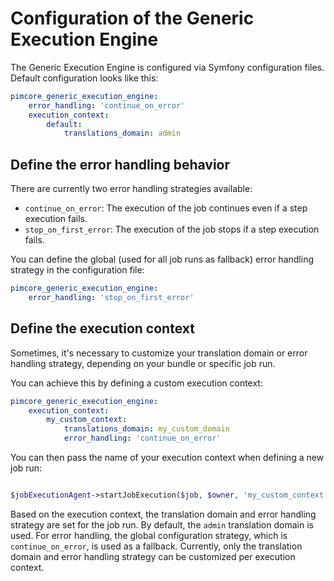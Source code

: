 # Configuration of the Generic Execution Engine

The Generic Execution Engine is configured via Symfony configuration files. Default configuration looks like this:

```yaml
pimcore_generic_execution_engine:
    error_handling: 'continue_on_error'
    execution_context:
        default:
            translations_domain: admin
```

## Define the error handling behavior
There are currently two error handling strategies available:

- `continue_on_error`: The execution of the job continues even if a step execution fails.
- `stop_on_first_error`: The execution of the job stops if a step execution fails.

You can define the global (used for all job runs as fallback) error handling strategy in the configuration file:
```yaml
pimcore_generic_execution_engine:
    error_handling: 'stop_on_first_error'
```

## Define the execution context
Sometimes, it's necessary to customize your translation domain or error handling strategy, depending on your bundle or specific job run.

You can achieve this by defining a custom execution context:
```yaml
pimcore_generic_execution_engine:
    execution_context:
        my_custom_context:
            translations_domain: my_custom_domain
            error_handling: 'continue_on_error'
```

You can then pass the name of your execution context when defining a new job run:
```php

$jobExecutionAgent->startJobExecution($job, $owner, 'my_custom_context');

```
Based on the execution context, the translation domain and error handling strategy are set for the job run. 
By default, the `admin` translation domain is used. For error handling, the global configuration strategy, which is `continue_on_error`, is used as a fallback.
Currently, only the translation domain and error handling strategy can be customized per execution context.